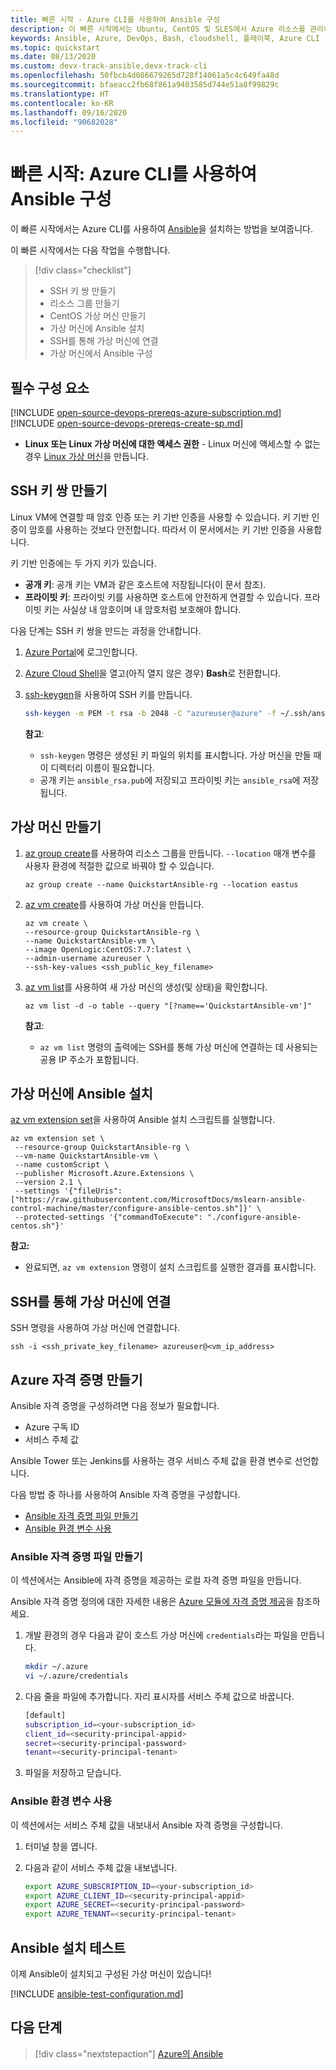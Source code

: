 ```yaml
---
title: 빠른 시작 - Azure CLI를 사용하여 Ansible 구성
description: 이 빠른 시작에서는 Ubuntu, CentOS 및 SLES에서 Azure 리소스를 관리하기 위해 Ansible을 설치 및 구성하는 방법을 알아봅니다.
keywords: Ansible, Azure, DevOps, Bash, cloudshell, 플레이북, Azure CLI
ms.topic: quickstart
ms.date: 08/13/2020
ms.custom: devx-track-ansible,devx-track-cli
ms.openlocfilehash: 50fbcb4d086679265d728f14061a5c4c649fa48d
ms.sourcegitcommit: bfaeacc2fb68f861a9403585d744e51a8f99829c
ms.translationtype: HT
ms.contentlocale: ko-KR
ms.lasthandoff: 09/16/2020
ms.locfileid: "90682028"
---
```

# <a name="quickstart-configure-ansible-using-azure-cli"></a>빠른 시작: Azure CLI를 사용하여 Ansible 구성

이 빠른 시작에서는 Azure CLI를 사용하여 [Ansible](https://docs.ansible.com/)을 설치하는 방법을 보여줍니다.

이 빠른 시작에서는 다음 작업을 수행합니다.

> [!div class="checklist"]
> * SSH 키 쌍 만들기
> * 리소스 그룹 만들기
> * CentOS 가상 머신 만들기 
> * 가상 머신에 Ansible 설치
> * SSH를 통해 가상 머신에 연결
> * 가상 머신에서 Ansible 구성

## <a name="prerequisites"></a>필수 구성 요소

[!INCLUDE [open-source-devops-prereqs-azure-subscription.md](../includes/open-source-devops-prereqs-azure-subscription.md)]
[!INCLUDE [open-source-devops-prereqs-create-sp.md](../includes/open-source-devops-prereqs-create-service-principal.md)]
- **Linux 또는 Linux 가상 머신에 대한 액세스 권한** - Linux 머신에 액세스할 수 없는 경우 [Linux 가상 머신](/azure/virtual-network/quick-create-cli)을 만듭니다.

## <a name="create-an-ssh-key-pair"></a>SSH 키 쌍 만들기

Linux VM에 연결할 때 암호 인증 또는 키 기반 인증을 사용할 수 있습니다. 키 기반 인증이 암호를 사용하는 것보다 안전합니다. 따라서 이 문서에서는 키 기반 인증을 사용합니다.

키 기반 인증에는 두 가지 키가 있습니다.

- **공개 키**: 공개 키는 VM과 같은 호스트에 저장됩니다(이 문서 참조).
- **프라이빗 키**: 프라이빗 키를 사용하면 호스트에 안전하게 연결할 수 있습니다. 프라이빗 키는 사실상 내 암호이며 내 암호처럼 보호해야 합니다.
        
다음 단계는 SSH 키 쌍을 만드는 과정을 안내합니다.

1. [Azure Portal](https://portal.azure.com)에 로그인합니다.

1. [Azure Cloud Shell](/azure/cloud-shell/overview)을 열고(아직 열지 않은 경우) **Bash**로 전환합니다.

1. [ssh-keygen](https://www.ssh.com/ssh/keygen/)을 사용하여 SSH 키를 만듭니다.

    ```bash
    ssh-keygen -m PEM -t rsa -b 2048 -C "azureuser@azure" -f ~/.ssh/ansible_rsa -N ""
    ```

    **참고**:

    - `ssh-keygen` 명령은 생성된 키 파일의 위치를 표시합니다. 가상 머신을 만들 때 이 디렉터리 이름이 필요합니다.
    - 공개 키는 `ansible_rsa.pub`에 저장되고 프라이빗 키는 `ansible_rsa`에 저장됩니다.

## <a name="create-a-virtual-machine"></a>가상 머신 만들기

1. [az group create](/cli/azure/group#az-group-create)를 사용하여 리소스 그룹을 만듭니다. `--location` 매개 변수를 사용자 환경에 적절한 값으로 바꿔야 할 수 있습니다.

    ```azurecli
    az group create --name QuickstartAnsible-rg --location eastus
    ```

1. [az vm create](/cli/azure/vm#az-vm-create)를 사용하여 가상 머신을 만듭니다.

    ```azurecli
    az vm create \
    --resource-group QuickstartAnsible-rg \
    --name QuickstartAnsible-vm \
    --image OpenLogic:CentOS:7.7:latest \
    --admin-username azureuser \
    --ssh-key-values <ssh_public_key_filename>
    ```

1. [az vm list](/cli/azure/vm#az-vm-list)를 사용하여 새 가상 머신의 생성(및 상태)을 확인합니다.

    ```azurecli
    az vm list -d -o table --query "[?name=='QuickstartAnsible-vm']"
    ```

    **참고**:

    - `az vm list` 명령의 출력에는 SSH를 통해 가상 머신에 연결하는 데 사용되는 공용 IP 주소가 포함됩니다.

## <a name="install-ansible-on-the-virtual-machine"></a>가상 머신에 Ansible 설치

[az vm extension set](/cli/azure/vm/extension?#az-vm-extension-set)을 사용하여 Ansible 설치 스크립트를 실행합니다.

```azurecli
az vm extension set \
 --resource-group QuickstartAnsible-rg \
 --vm-name QuickstartAnsible-vm \
 --name customScript \
 --publisher Microsoft.Azure.Extensions \
 --version 2.1 \
 --settings '{"fileUris":["https://raw.githubusercontent.com/MicrosoftDocs/mslearn-ansible-control-machine/master/configure-ansible-centos.sh"]}' \
 --protected-settings '{"commandToExecute": "./configure-ansible-centos.sh"}'
```

**참고:**

- 완료되면, `az vm extension` 명령이 설치 스크립트를 실행한 결과를 표시합니다.

## <a name="connect-to-your-virtual-machine-via-ssh"></a>SSH를 통해 가상 머신에 연결

SSH 명령을 사용하여 가상 머신에 연결합니다.

```azurecli
ssh -i <ssh_private_key_filename> azureuser@<vm_ip_address>
```

## <a name="create-azure-credentials"></a>Azure 자격 증명 만들기

Ansible 자격 증명을 구성하려면 다음 정보가 필요합니다.

* Azure 구독 ID
* 서비스 주체 값

Ansible Tower 또는 Jenkins를 사용하는 경우 서비스 주체 값을 환경 변수로 선언합니다.

다음 방법 중 하나를 사용하여 Ansible 자격 증명을 구성합니다.

- [Ansible 자격 증명 파일 만들기](#file-credentials)
- [Ansible 환경 변수 사용](#env-credentials)

### <a name="span-idfile-credentials-create-ansible-credentials-file"></a><span id="file-credentials"/> Ansible 자격 증명 파일 만들기

이 섹션에서는 Ansible에 자격 증명을 제공하는 로컬 자격 증명 파일을 만듭니다.

Ansible 자격 증명 정의에 대한 자세한 내용은 [Azure 모듈에 자격 증명 제공](https://docs.ansible.com/ansible/guide_azure.html#providing-credentials-to-azure-modules)을 참조하세요.

1. 개발 환경의 경우 다음과 같이 호스트 가상 머신에 `credentials`라는 파일을 만듭니다.

    ```bash
    mkdir ~/.azure
    vi ~/.azure/credentials
    ```

1. 다음 줄을 파일에 추가합니다. 자리 표시자를 서비스 주체 값으로 바꿉니다.

    ```bash
    [default]
    subscription_id=<your-subscription_id>
    client_id=<security-principal-appid>
    secret=<security-principal-password>
    tenant=<security-principal-tenant>
    ```

1. 파일을 저장하고 닫습니다.

### <a name="span-idenv-credentialsuse-ansible-environment-variables"></a><span id="env-credentials"/>Ansible 환경 변수 사용

이 섹션에서는 서비스 주체 값을 내보내서 Ansible 자격 증명을 구성합니다.

1. 터미널 창을 엽니다.

1. 다음과 같이 서비스 주체 값을 내보냅니다.

    ```bash
    export AZURE_SUBSCRIPTION_ID=<your-subscription_id>
    export AZURE_CLIENT_ID=<security-principal-appid>
    export AZURE_SECRET=<security-principal-password>
    export AZURE_TENANT=<security-principal-tenant>
    ```

## <a name="test-ansible-installation"></a>Ansible 설치 테스트

이제 Ansible이 설치되고 구성된 가상 머신이 있습니다!

[!INCLUDE [ansible-test-configuration.md](includes/ansible-test-configuration.md)]

## <a name="next-steps"></a>다음 단계

> [!div class="nextstepaction"]
> [Azure의 Ansible](/azure/developer/Ansible)